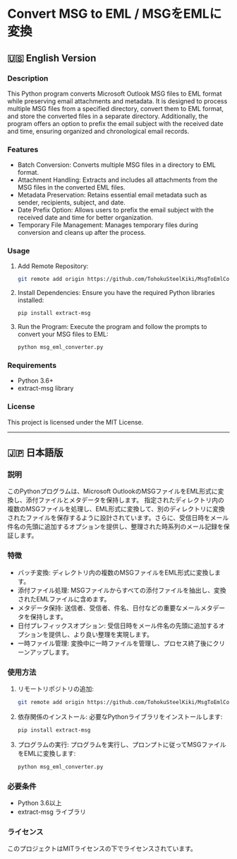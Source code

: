 # Convert MSG to EML / MSGをEMLに変換

## :us: English Version

### Description
This Python program converts Microsoft Outlook MSG files to EML format while preserving email attachments and metadata.
It is designed to process multiple MSG files from a specified directory, convert them to EML format, and store the converted files in a separate directory. Additionally, 
the program offers an option to prefix the email subject with the received date and time, ensuring organized and chronological email records.

### Features
- Batch Conversion: Converts multiple MSG files in a directory to EML format.
- Attachment Handling: Extracts and includes all attachments from the MSG files in the converted EML files.
- Metadata Preservation: Retains essential email metadata such as sender, recipients, subject, and date.
- Date Prefix Option: Allows users to prefix the email subject with the received date and time for better organization.
- Temporary File Management: Manages temporary files during conversion and cleans up after the process.

### Usage
1. Add Remote Repository:
   ~~~sh
   git remote add origin https://github.com/TohokuSteelKiki/MsgToEmlConverter.git
   ~~~
2. Install Dependencies:
   Ensure you have the required Python libraries installed:
   ~~~sh
   pip install extract-msg
   ~~~
3. Run the Program:
   Execute the program and follow the prompts to convert your MSG files to EML:
   ~~~sh
   python msg_eml_converter.py
   ~~~
### Requirements
- Python 3.6+
- extract-msg library

### License
This project is licensed under the MIT License.

---

## :jp: 日本語版

### 説明
このPythonプログラムは、Microsoft OutlookのMSGファイルをEML形式に変換し、添付ファイルとメタデータを保持します。
指定されたディレクトリ内の複数のMSGファイルを処理し、EML形式に変換して、別のディレクトリに変換されたファイルを保存するように設計されています。さらに、受信日時をメール件名の先頭に追加するオプションを提供し、整理された時系列のメール記録を保証します。

### 特徴
- バッチ変換: ディレクトリ内の複数のMSGファイルをEML形式に変換します。
- 添付ファイル処理: MSGファイルからすべての添付ファイルを抽出し、変換されたEMLファイルに含めます。
- メタデータ保持: 送信者、受信者、件名、日付などの重要なメールメタデータを保持します。
- 日付プレフィックスオプション: 受信日時をメール件名の先頭に追加するオプションを提供し、より良い整理を実現します。
- 一時ファイル管理: 変換中に一時ファイルを管理し、プロセス終了後にクリーンアップします。

### 使用方法
1. リモートリポジトリの追加:
   ~~~sh
   git remote add origin https://github.com/TohokuSteelKiki/MsgToEmlConverter.git
   ~~~
2. 依存関係のインストール:
   必要なPythonライブラリをインストールします:
   ~~~sh
   pip install extract-msg
   ~~~
3. プログラムの実行:
   プログラムを実行し、プロンプトに従ってMSGファイルをEMLに変換します:
   ~~~sh
   python msg_eml_converter.py
   ~~~
### 必要条件
- Python 3.6以上
- extract-msg ライブラリ

### ライセンス
このプロジェクトはMITライセンスの下でライセンスされています。
